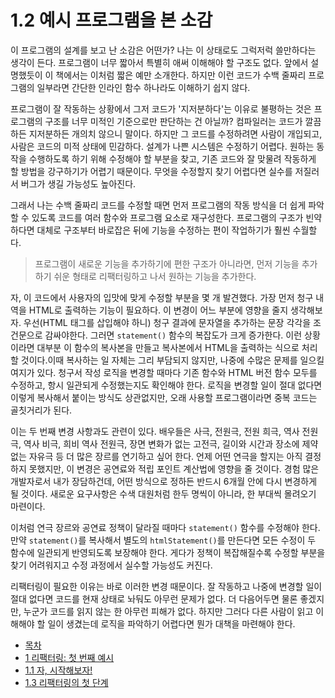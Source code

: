 # 1.2 예시 프로그램을 본 소감
이 프로그램의 설계를 보고 난 소감은 어떤가? 나는 이 상태로도 그럭저럭 쓸만하다는 생각이 든다. 프로그램이 너무 짧아서 특별히 애써 이해해야 할 구조도 없다. 앞에서 설명했듯이 이 책에서는 이처럼 짧은 예만 소개한다. 하지만 이런 코드가 수백 줄짜리 프로그램의 일부라면 간단한 인라인 함수 하나라도 이해하기 쉽지 않다.

프로그램이 잘 작동하는 상황에서 그저 코드가 '지저분하다'는 이유로 불평하는 것은 프로그램의 구조를 너무 미적인 기준으로만 판단하는 건 아닐까? 컴파일러는 코드가 깔끔하든 지저분하든 개의치 않으니 말이다. 하지만 그 코드를 수정하려면 사람이 개입되고, 사람은 코드의 미적 상태에 민감하다. 설계가 나쁜 시스템은 수정하기 어렵다. 원하는 동작을 수행하도록 하기 위해 수정해야 할 부분을 찾고, 기존 코드와 잘 맞물려 작동하게 할 방법을 강구하기가 어렵기 때문이다. 무엇을 수정할지 찾기 어렵다면 실수를 저질러서 버그가 생길 가능성도 높아진다.

그래서 나는 수백 줄짜리 코드를 수정할 때면 먼저 프로그램의 작동 방식을 더 쉽게 파악할 수 있도록 코드를 여러 함수와 프로그램 요소로 재구성한다. 프로그램의 구조가 빈약하다면 대체로 구조부터 바로잡은 뒤에 기능을 수정하는 편이 작업하기가 훨씬 수월할다.

> 프로그램이 새로운 기능을 추가하기에 편한 구조가 아니라면, 먼저 기능을 추가하기 쉬운 형태로 리팩터링하고 나서 원하는 기능을 추가한다.

자, 이 코드에서 사용자의 입맛에 맞게 수정할 부분을 몇 개 발견했다. 가장 먼저 청구 내역을 HTML로 출력하는 기능이 필요하다. 이 변경이 어느 부분에 영향을 줄지 생각해보자. 우선(HTML 태그를 삽입해야 하니) 청구 결과에 문자열을 추가하는 문장 각각을 조건문으로 감싸야한다. 그러면 `statement()` 함수의 복잡도가 크게 증가한다. 이런 상황이라면 대부분 이 함수의 복사본을 만들고 복사본에서 HTML을 출력하는 식으로 처리할 것이다.이때 복사하는 일 자체는 그리 부담되지 않지만, 나중에 수많은 문제를 일으킬 여지가 있다. 청구서 작성 로직을 변경할 때마다 기존 함수와 HTML 버전 함수 모두를 수정하고, 항시 일관되게 수정했는지도 확인해야 한다. 로직을 변경할 일이 절대 없다면 이렇게 복사해서 붙이는 방식도 상관없지만, 오래 사용할 프로그램이라면 중복 코드는 골칫거리가 된다.

이는 두 번째 변경 사항과도 관련이 있다. 배우들은 사극, 전원극, 전원 희극, 역사 전원극, 역사 비극, 희비 역사 전원극, 장면 변화가 없는 고전극, 길이와 시간과 장소에 제약 없는 자유극 등 더 많은 장르를 연기하고 싶어 한다. 언제 어떤 연극을 할지는 아직 결정하지 못했지만, 이 변경은 공연료와 적립 포인트 계산법에 영향을 줄 것이다. 경험 많은 개발자로서 내가 장담하건데, 어떤 방식으로 정하든 반드시 6개월 안에 다시 변경하게 될 것이다. 새로운 요구사항은 수색 대원처럼 한두 명씩이 아니라, 한 부대씩 몰려오기 마련이다.

이처럼 연극 장르와 공연료 정책이 달라질 때마다 `statement()` 함수를 수정해야 한다. 만약 `statement()`를 복사해서 별도의 `htmlStatement()`를 만든다면 모든 수정이 두 함수에 일관되게 반영되도록 보장해야 한다. 게다가 정책이 복잡해질수록 수정할 부분을 찾기 어려워지고 수정 과정에서 실수할 가능성도 커진다.

리팩터링이 필요한 이유는 바로 이러한 변경 때문이다. 잘 작동하고 나중에 변경할 일이 절대 없다면 코드를 현재 상태로 놔둬도 아무런 문제가 없다. 더 다음어두면 물론 좋겠지만, 누군가 코드를 읽지 않는 한 아무런 피해가 없다. 하지만 그러다 다른 사람이 읽고 이해해야 할 일이 생겼는데 로직을 파악하기 어렵다면 뭔가 대책을 마련해야 한다.

- [목차](https://github.com/wonder13662/refactoring-v2/blob/writing/README.md)
- [1 리팩터링: 첫 번째 예시](https://github.com/wonder13662/refactoring-v2/blob/writing/chapter01)
- [1.1 자, 시작해보자!](https://github.com/wonder13662/refactoring-v2/blob/writing/chapter01/1-1.md)
- [1.3 리팩터링의 첫 단계](https://github.com/wonder13662/refactoring-v2/blob/writing/chapter01/1-3.md)